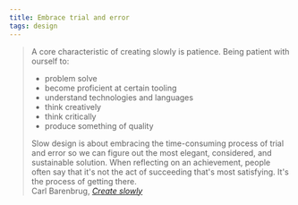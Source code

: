 ```yaml
---
title: Embrace trial and error
tags: design
---
```

<blockquote>
A core characteristic of creating slowly is patience. Being patient with ourself to:
<ul>
<li>problem solve</li>
<li>become proficient at certain tooling</li>
<li>understand technologies and languages</li>
<li>think creatively</li>
<li>think critically</li>
<li>produce something of quality</li>
</ul>
Slow design is about embracing the time-consuming process of trial and error so we can figure out the most elegant, considered, and sustainable solution. 
When reflecting on an achievement, people often say that it's not the act of succeeding that's most satisfying. It's the process of getting there.
<footer>Carl Barenbrug, <a href="https://carlbarenbrug.com/create-slowly"><cite>Create slowly</cite></a></footer>
</blockquote>